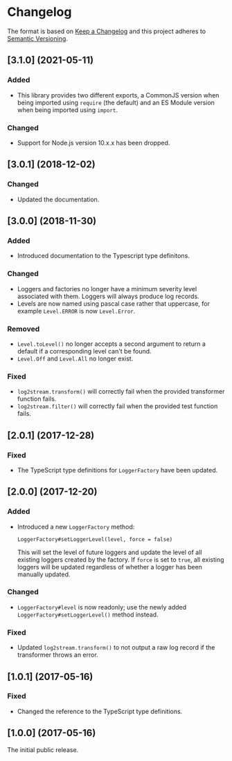 # Changelog

The format is based on [Keep a Changelog](http://keepachangelog.com/) and this project adheres to [Semantic Versioning](https://semver.org/spec/v2.0.0.html).

## [3.1.0] (2021-05-11)

### Added

- This library provides two different exports, a CommonJS version when being imported using `require` (the default) and an ES Module version when being imported using `import`.

### Changed

- Support for Node.js version 10.x.x has been dropped.

## [3.0.1] (2018-12-02)

### Changed

- Updated the documentation.

## [3.0.0] (2018-11-30)

### Added

- Introduced documentation to the Typescript type definitons.

### Changed

- Loggers and factories no longer have a minimum severity level associated with them. Loggers will always produce log records.
- Levels are now named using pascal case rather that uppercase, for example `Level.ERROR` is now `Level.Error`.

### Removed

- `Level.toLevel()` no longer accepts a second argument to return a default if a corresponding level can't be found.
- `Level.Off` and `Level.All` no longer exist.

### Fixed

- `log2stream.transform()` will correctly fail when the provided transformer function fails.
- `log2stream.filter()` will correctly fail when the provided test function fails.

## [2.0.1] (2017-12-28)

### Fixed

- The TypeScript type definitions for `LoggerFactory` have been updated.

## [2.0.0] (2017-12-20)

### Added

- Introduced a new `LoggerFactory` method:

  ```
  LoggerFactory#setLoggerLevel(level, force = false)
  ````

  This will set the level of future loggers and update the level of all existing loggers created by the factory. If `force` is set to `true`, all existing loggers will be updated regardless of whether a logger has been manually updated.

### Changed

- `LoggerFactory#level` is now readonly; use the newly added `LoggerFactory#setLoggerLevel()` method instead.

### Fixed

- Updated `log2stream.transform()` to not output a raw log record if the transformer throws an error.

## [1.0.1] (2017-05-16)

### Fixed

- Changed the reference to the TypeScript type definitions.

## [1.0.0] (2017-05-16)

The initial public release.
